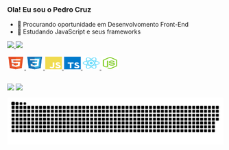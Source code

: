 ### Ola! Eu sou o Pedro Cruz

- 🔭 Procurando oportunidade em Desenvolvomento Front-End
- 🌱 Estudando JavaScript e seus frameworks
<div>
  <a href="https://github.com/Hyakutak">
  <img height="180em" src="https://github-readme-stats.vercel.app/api?username=Hyakutak&show_icons=true&theme=dark&include_all_commits=true&count_private=true"/>
  <img height="180em" src="https://github-readme-stats.vercel.app/api/top-langs/?username=Hyakutak&layout=compact&langs_count=7&theme=dark"/>
</div>
<div style="display: inline_block"><br>
  <img aling="center" alt="ICON-HTML" width="40" height="30" src="https://raw.githubusercontent.com/devicons/devicon/master/icons/html5/html5-original.svg"/>
  <img aling="center" alt="ICON-CSS" width="40" height="30" src="https://raw.githubusercontent.com/devicons/devicon/master/icons/css3/css3-original.svg"/>
  <img aling="center" alt="ICON-JavaScript" width="40" height="30" src="https://raw.githubusercontent.com/devicons/devicon/master/icons/javascript/javascript-plain.svg"/>
  <img aling="center" alt="ICON-TYPE" width="40" height="30" src="https://raw.githubusercontent.com/devicons/devicon/master/icons/typescript/typescript-plain.svg"/>
  <img aling="center" alt="ICON-React" width="40" height="30" src="https://raw.githubusercontent.com/devicons/devicon/master/icons/react/react-original.svg"/>
  <img aling="center" alt="ICON-NODEJS" width="40" height="30" src="https://raw.githubusercontent.com/devicons/devicon/master/icons/nodejs/nodejs-original.svg"/>
</div>
  
##
  
<div>
  <a href="mailto:santahelia.pedro@gmail.com" target="_blank"><img src="https://img.shields.io/badge/-Gmail-%23333?style=for-the-badge&logo=gmail&logoColor=white" target="_blank"/></a>
  <a href="https://www.linkedin.com/in/pedro-cruz-a51b41191/" target="_blank"><img src="https://img.shields.io/badge/-LinkedIn-%230077B5?style=for-the-badge&logo=linkedin&logoColor=white" target="_blank"/></a>  
</div>
  
  
<div>
  
  ![Snake animation](https://github.com/Hyakutak/Hyakutak/blob/output/github-contribution-grid-snake.svg)

</div>
